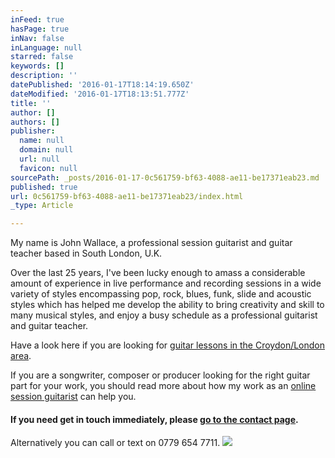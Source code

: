 ```yaml
---
inFeed: true
hasPage: true
inNav: false
inLanguage: null
starred: false
keywords: []
description: ''
datePublished: '2016-01-17T18:14:19.650Z'
dateModified: '2016-01-17T18:13:51.777Z'
title: ''
author: []
authors: []
publisher:
  name: null
  domain: null
  url: null
  favicon: null
sourcePath: _posts/2016-01-17-0c561759-bf63-4088-ae11-be17371eab23.md
published: true
url: 0c561759-bf63-4088-ae11-be17371eab23/index.html
_type: Article

---
```

My name is John Wallace, a professional session guitarist and guitar teacher based in South London, U.K.

Over the last 25 years, I've been lucky enough to amass a considerable amount of experience in live performance and recording sessions in a wide variety of styles encompassing pop, rock, blues, funk, slide and acoustic styles which has helped me develop the ability to bring creativity and skill to many musical styles, and enjoy a busy schedule as a professional guitarist and guitar teacher.

Have a look here if you are looking for [guitar lessons in the Croydon/London area][0].

If you are a songwriter, composer or producer looking for the right guitar part for your work, you should read more about how my work as an [online session guitarist][1] can help you.

#### If you need get in touch immediately, please [go to the contact page][2].

Alternatively you can call or text on 0779 654 7711\.
![](https://the-grid-user-content.s3-us-west-2.amazonaws.com/e80d43b1-44d7-457b-a9bc-daa4af9befb0.jpg)

[0]: http://johnace.co.uk/guitar%20lessons%20croydon.html
[1]: http://johnace.co.uk/onlinesessionguitarist.html
[2]: http://johnace.co.uk/contact.html